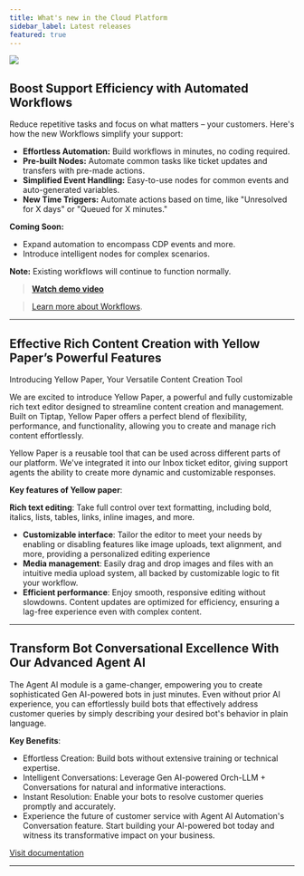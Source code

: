 ```yaml
---
title: What's new in the Cloud Platform
sidebar_label: Latest releases
featured: true
---
```


   ![](https://i.imgur.com/hIGEIJL.png)






## Boost Support Efficiency with Automated Workflows

Reduce repetitive tasks and focus on what matters – your customers. Here's how the new Workflows simplify your support:

* **Effortless Automation:** Build workflows in minutes, no coding required.
* **Pre-built Nodes:** Automate common tasks like ticket updates and transfers with pre-made actions.
* **Simplified Event Handling:** Easy-to-use nodes for common events and auto-generated variables.
* **New Time Triggers:** Automate actions based on time, like "Unresolved for X days" or "Queued for X minutes."

**Coming Soon:**

* Expand automation to encompass CDP events and more.
* Introduce intelligent nodes for complex scenarios.



**Note:** Existing workflows will continue to function normally.

> **[Watch demo video](https://www.youtube.com/watch?v=QMsWjBu2ltU)**


> [Learn more about Workflows](https://docs.yellow.ai/docs/platform_concepts/studio/build/workflows#workflows-overview).

----

## Effective Rich Content Creation with Yellow Paper’s Powerful Features


Introducing Yellow Paper, Your Versatile Content Creation Tool

We are excited to introduce Yellow Paper, a powerful and fully customizable rich text editor designed to streamline content creation and management. Built on Tiptap, Yellow Paper offers a perfect blend of flexibility, performance, and functionality, allowing you to create and manage rich content effortlessly.

Yellow Paper is a reusable tool that can be used across different parts of our platform.  We've integrated it into our Inbox ticket editor, giving support agents the ability to create more dynamic and customizable responses.

**Key features of Yellow paper**:

**Rich text editing**: Take full control over text formatting, including bold, italics, lists, tables, links, inline images, and more.
* **Customizable interface**: Tailor the editor to meet your needs by enabling or disabling features like image uploads, text alignment, and more, providing a personalized editing experience
* **Media management**: Easily drag and drop images and files with an intuitive media upload system, all backed by customizable logic to fit your workflow.
* **Efficient performance**: Enjoy smooth, responsive editing without slowdowns. Content updates are optimized for efficiency, ensuring a lag-free experience even with complex content.


---

## Transform Bot Conversational Excellence With Our Advanced Agent AI

The Agent AI module is a game-changer, empowering you to create sophisticated Gen AI-powered bots in just minutes. Even without prior AI experience, you can effortlessly build bots that effectively address customer queries by simply describing your desired bot's behavior in plain language.

**Key Benefits**:
* Effortless Creation: Build bots without extensive training or technical expertise.
* Intelligent Conversations: Leverage Gen AI-powered Orch-LLM + Conversations for natural and informative interactions.
* Instant Resolution: Enable your bots to resolve customer queries promptly and accurately.
* Experience the future of customer service with Agent AI Automation's Conversation feature. Start building your AI-powered bot today and witness its transformative impact on your business.

[Visit documentation](https://docs.yellow.ai/docs/platform_concepts/AIAgent/aiagent_intro)

---


